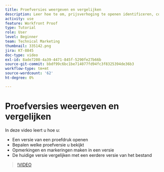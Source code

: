 ```yaml
---
title: Proefversies weergeven en vergelijken
description: Leer hoe te om, prijsverhoging te openen identificeren, commentaar op, en vergelijkingsproefversies in  [!DNL  Workfront].
activity: use
feature: Workfront Proof
type: Tutorial
role: User
level: Beginner
team: Technical Marketing
thumbnail: 335142.png
jira: KT-8845
doc-type: video
exl-id: 8ade7208-4a39-4471-845f-5290fe27b66b
source-git-commit: bbdf99c6bc1be714077fd94fc3f8325394de36b3
workflow-type: tm+mt
source-wordcount: '62'
ht-degree: 0%

---
```


# Proefversies weergeven en vergelijken

In deze video leert u hoe u:

* Een versie van een proefdruk openen
* Bepalen welke proefversie u bekijkt
* Opmerkingen en markeringen maken in een versie
* De huidige versie vergelijken met een eerdere versie van het bestand

>[!VIDEO](https://video.tv.adobe.com/v/335142/?quality=12&learn=on&enablevpops=1)

<!--
## Learn more
* Compare proofs
-->
